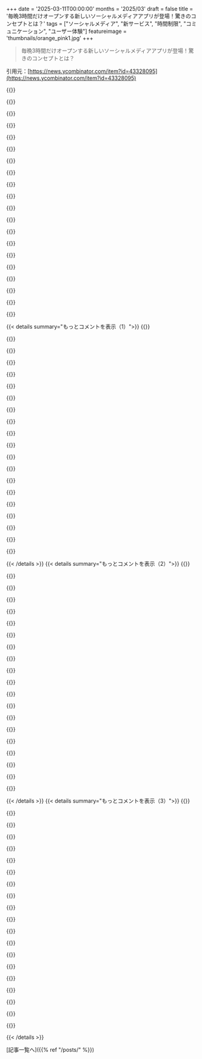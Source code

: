 +++
date = '2025-03-11T00:00:00'
months = '2025/03'
draft = false
title = '毎晩3時間だけオープンする新しいソーシャルメディアアプリが登場！驚きのコンセプトとは？'
tags = ["ソーシャルメディア", "新サービス", "時間制限", "コミュニケーション", "ユーザー体験"]
featureimage = 'thumbnails/orange_pink1.jpg'
+++

> 毎晩3時間だけオープンする新しいソーシャルメディアアプリが登場！驚きのコンセプトとは？

引用元：[https://news.ycombinator.com/item?id=43328095](https://news.ycombinator.com/item?id=43328095)

{{<matomeQuote body="このアイデアはすごくクールだと思う。自分は“EST”を“European Standard Time”だと勘違いしてサインアップしたんだけど、現状の時間帯だと自分には合わない。でも、それはそれでいいんだ。全ての人に合う必要はないし、人工的なルールを作ることで新しい予想外のインタラクションが生まれるかもしれない。もしルールを変更するなら、各地域に合わせた時間帯での複数のウィンドウを設けるのがいいと思う。たとえば、ESTの午後7時39分と午前7時39分の2つのウィンドウがあれば、より多くの人が参加できるチャンスを持てるし、アイデアを尊重しつつ他の人にも開かれたものになる。各ウィンドウの時間をもっと短くしてもいいかも。" userName="simonkagedal" createdAt="2025-03-11T06:05:50" color="#45d325">}}

{{<matomeQuote body="＞そう、現状のウィンドウは自分に合わないけど、それでもいいんだ。全ての人に合う必要はないし、みんなそれぞれバブルの中で生活している。こういうルールが新しい予想外のインタラクションを生む可能性があると思う。3時間だけのオープンは面白い。異なるコミュニティが異なる時間に集まって、それぞれに別の体験を持つことができるし、その間に別の人が参加してくるかもしれない。" userName="josephg" createdAt="2025-03-11T06:47:23" color="#38d3d3">}}

{{<matomeQuote body="動くウィンドウは、グローバルなコミュニティの今までの感じと近いよね。たとえば、ヨーロッパやアフリカが眠っている時のhnと、アメリカが眠っている時のhnみたいに。Seven39は特定の時間しか参加できないことが目的ではなく、ウィンドウ外ではオフライン状態でいようということだと思う。タイムゾーンを越えて複数のインスタンスがあって、それぞれが別のコンテンツやユーザーアイデンティティを持つというのは面白いアイデアだと思う。" userName="usrusr" createdAt="2025-03-11T13:10:03" color="">}}

{{<matomeQuote body="＞このコンセプトがなぜ徹底的に探求されなかったのか、理解できない。おそらく、利益の観点から自己矛盾するのが理由かもしれない。" userName="intrasight" createdAt="2025-03-11T14:13:09" color="">}}

{{<matomeQuote body="この形式は、現在のソーシャルメディアに疲れを感じている人々への反応としての位置付けが特徴だと思う。初期の頃のソーシャルメディアでは、こういう形が共鳴することはなかっただろう。" userName="djsavvy" createdAt="2025-03-11T22:42:26" color="">}}

{{<matomeQuote body="そうだね、昔は人々が特定の時間にオンラインになっていた頃があった。モデムでダイヤルアップしたり、インターネットカフェに行ったりしてね。でもその後の時代には少し変化があったよね。" userName="usrusr" createdAt="2025-03-12T14:17:19" color="">}}

{{<matomeQuote body="Discordの時、アメリカの人がサーバーに登場する時に東アジアの人が眠りにつくのを見るのが小さな喜びだったな。ヨーロッパがその間の位置にいるのがなんとも言えない可愛さを感じる。" userName="StefanBatory" createdAt="2025-03-11T08:42:21" color="">}}

{{<matomeQuote body="1990年代末には、xplanetでレンダリングされた地球をデスクトップ背景にして、IRCチャンネルの常連のニックネームを緯度・経度で置いていた。サイバーパンクっぽい感じでとても良かった。" userName="varjag" createdAt="2025-03-11T20:32:55" color="">}}

{{<matomeQuote body="昔のIRCやphpBBフォーラムでも同じような感じがあった。朝のクルーが、最近の出来事に何か見逃したものを探しているのを見て思い出すよね。" userName="josteink" createdAt="2025-03-11T11:43:50" color="">}}

{{<matomeQuote body="s/had/have" userName="johncoltrane" createdAt="2025-03-11T16:02:43" color="">}}

{{<matomeQuote body="欧米でコメントすると、もともとは受け入れられてたのに、アメリカの人たちが起きると急に評価が下がることがあるんだよね。特にアジアの現地コミュニティでは、実際の事実を言ったら現地の人たちからは評価されるのに、アメリカに住んでる移民の子供が起きると、8時間後には非難されるんだ。" userName="unsupp0rted" createdAt="2025-03-11T12:17:34" color="#38d3d3">}}

{{<matomeQuote body="＞”アメリカの移民の子供たちが起きると、8時間後には非難されるんだ。”<br>この移民効果って、アメリカでは母親を嫌う映画が増える原因になってる感じがするんだよね（EEATOやTurning Redとか）。面白いことに、西海岸の日本系アメリカ人たちが西海岸の進歩的な考えと、日本の文化的な考えが混ざってるにも関わらず、気づいてないところに気づいた。" userName="astrange" createdAt="2025-03-12T00:02:20" color="">}}

{{<matomeQuote body="Twitterでも似たような現象があったんだよね（昔は良かったけど）。色んな時間帯の人が起きてくるから、ちょっと変な感覚があるんだ。" userName="notpushkin" createdAt="2025-03-11T19:05:01" color="">}}

{{<matomeQuote body="HNでも同じことが起きるよね！" userName="quesera" createdAt="2025-03-11T19:06:14" color="">}}

{{<matomeQuote body="HNでコメントすると、だいたい同じくらいの時間に評価が+3くらいになって、真夜中には0または-1になることが多い。これが原因な気がする。" userName="immibis" createdAt="2025-03-12T07:59:06" color="#ff5733">}}

{{<matomeQuote body="一つのアプローチは、Discordみたいに、いくつかのインスタンスを作って、管理者がタイムゾーンを選ぶってことかな。例えば、フランス人向けのインスタンスならパリ時間とか。特に同じ国でも違う時間帯で遊ぶ人たちがいるしね。" userName="twic" createdAt="2025-03-11T15:40:11" color="">}}

{{<matomeQuote body="全く逆のアプローチだけど、全員同じインスタンスで、登録時に自分の時間を選べるようにするってのもありだと思う。変更は4週間毎とかで。" userName="notpushkin" createdAt="2025-03-11T19:02:50" color="">}}

{{<matomeQuote body="別のアイデアとして、時間帯をゆっくりずらしていくことで、みんなが最適な時間に来られるようにするのもアリだと思う。7で割り切れない期間にすれば、毎週同じ曜日にならないし。" userName="lifeformed" createdAt="2025-03-12T01:18:19" color="">}}

{{<matomeQuote body="個人的には、もっと分断しないで、電話ゲームのような状況を減らすべきだと思ってる。" userName="daveguy" createdAt="2025-03-11T19:54:33" color="">}}

{{<matomeQuote body="だれでも時間帯を選べるようにして、その変更には最低24時間の間隔を空ける必要があるといいね。" userName="miroljub" createdAt="2025-03-11T12:47:34" color="">}}

{{< details summary="もっとコメントを表示（1）">}}
{{<matomeQuote body="お前フロントエンジニアなの？サーバーで時間チェックが行われることを期待したいけど。" userName="m_mueller" createdAt="2025-03-11T12:27:41" color="">}}

{{<matomeQuote body="サーバーはユーザーのタイムゾーン情報をどこから得ると思う？クライアント側かサーバー側か関係ないよ。ユーザーがコードにアクセスできれば、偽情報を使えるから。" userName="aaronbasssett" createdAt="2025-03-11T12:41:33" color="#ff5733">}}

{{<matomeQuote body="ユーザーはサインアップ時にタイムゾーンを選べて、変更を制限すればいいと思うけどね。" userName="anamexis" createdAt="2025-03-11T12:45:42" color="">}}

{{<matomeQuote body="偽情報を使っても大した問題じゃないよ。一日に一つのウィンドウしか使えないんだから。" userName="recursive" createdAt="2025-03-11T16:40:35" color="">}}

{{<matomeQuote body="問題点として、ユーザーが普段と違うタイムゾーンの場所に行ったら、明日サイトにアクセスできなくなることがあるよ。" userName="Tijdreiziger" createdAt="2025-03-11T20:29:47" color="">}}

{{<matomeQuote body="それでも価値があると思うよ。" userName="recursive" createdAt="2025-03-11T20:37:18" color="">}}

{{<matomeQuote body="VPNを使って違うタイムゾーンに接続するってどうなるの？" userName="phowat" createdAt="2025-03-11T12:30:09" color="">}}

{{<matomeQuote body="iPhoneのアプリタイム制限で、兄弟や妻が同じことをやってるのをよく見かけるよ。" userName="super_ar" createdAt="2025-03-12T11:08:42" color="">}}

{{<matomeQuote body="兄弟コメントは、プロジェクトが複雑化する理由の一例で、稀な例外対応のために要求が増えるよね。YAGNI。時間制限が売りのニッチなツールは、本来の目的を外れたことをするような変わり者のために考慮すべきじゃないと思う。" userName="sph" createdAt="2025-03-11T13:21:50" color="#38d3d3">}}

{{<matomeQuote body="酒場みたいだね" userName="mentalgear" createdAt="2025-03-11T09:15:12" color="">}}

{{<matomeQuote body="各タイムゾーンごとに孤立したサブドメインで交流できない状態、cet.seven39やest.seven39みたいな感じ。" userName="shaky-carrousel" createdAt="2025-03-11T14:11:18" color="">}}

{{<matomeQuote body="異なる大陸向けにサイトを作ったら面白いかも、例えばhttps://www.seven39.euみたいに。" userName="leke" createdAt="2025-03-11T11:28:07" color="">}}

{{<matomeQuote body="同じサイトでも異なるサーバーでタイムゾーンやロケールごとに運営すればいいんじゃない？昔のゲームサーバーみたいに。" userName="greg_V" createdAt="2025-03-11T12:26:40" color="">}}

{{<matomeQuote body="ユーザーが3時間の枠を選べるようにして、一度選んだら変更できない方が良くない？" userName="sschueller" createdAt="2025-03-11T12:31:06" color="">}}

{{<matomeQuote body="ESTって名前のタイムゾーンが全部同じ場所で違う意味になってる地図が見たい。" userName="croisillon" createdAt="2025-03-11T08:13:28" color="">}}

{{<matomeQuote body="“本物”のESTは“Eastern Standard Time”って意味で、上のコメントは“European Standard Time”と勘違いしてたんだよ。ESTの他の意味を考えたジョーク。" userName="latexr" createdAt="2025-03-11T11:44:29" color="#ff33a1">}}

{{<matomeQuote body="毎日違うタイムゾーンを使うのもありだね。" userName="deadbabe" createdAt="2025-03-11T11:54:20" color="">}}

{{<matomeQuote body="面白い実験がいろいろできそう！07:39 PMに開いて、毎日3分56.7秒ずつ遅くなるって、1年後にはまた07:39 PMに戻るって考えたら、めっちゃ無駄そうだけど楽しいかも。" userName="simonkagedal" createdAt="2025-03-11T12:45:07" color="">}}

{{<matomeQuote body="毎日一回だけ投稿できるSNSがあればいいのにね。毎日、誰もが伝えたいことは一つくらいで、ずっと投稿してるのはスパムばっかり。情報が多すぎて疲れちゃう。だから、みんなちゃんと思ってから話す方が健康的でいいでしょ。それに、いいねボタンを“ありがとう”に替えるのも良さそう。そうすれば、役に立つことを基準にしたネットワークができるんじゃないかな。" userName="caseyy" createdAt="2025-03-11T10:35:36" color="#ff33a1">}}

{{<matomeQuote body="実は、友達が作ったサイトでそんな感じのものを使ってるよ。<br>- 一度に一つだけ投稿できる<br>- 投稿は朝8時に公開される<br>- 今日の投稿しか見れなくて、古いのは消される<br>- コメント不可<br>- 友達には相互関係が必要<br- 友達探しは全て別の方法で。<brこれはマス向けじゃないけど、面白い特徴があって、良いSNSを考えるきっかけになってる。" userName="rvense" createdAt="2025-03-11T10:48:58" color="#38d3d3">}}


{{< /details >}}
{{< details summary="もっとコメントを表示（2）">}}
{{<matomeQuote body="日本にはこれに似たサイトがあるよ。嫁が使ってるんだけどね。<br>フォロワーはいるけど、見れるのは自分の投稿だけで、フィードバックは読まれた数だけ。<br>推薦もなくて、自分で関心がある人を見つけるしかない。コンテンツは作成者次第で一時的なものにもできる。" userName="CobaltFire" createdAt="2025-03-11T13:38:58" color="">}}

{{<matomeQuote body="正しいURLは<br>https://www.ameba.jp/だよ。" userName="Luc" createdAt="2025-03-11T19:45:24" color="">}}

{{<matomeQuote body="友達が作ったサイトでは月曜だけ投稿できて、月曜に投稿しないとみんなの投稿は見れないんだ。どれくらいこういうマイクロコミュニティがあるのかな、あまり目立たないけど。" userName="superultra" createdAt="2025-03-12T03:06:00" color="">}}

{{<matomeQuote body="たまにしか投稿しない自分にとっては、アーカイブが無いのはこの製品には向いてないな。でも、毎日の利用が求められるわけではないかもしれないね。" userName="conductr" createdAt="2025-03-11T12:45:11" color="">}}

{{<matomeQuote body="古い投稿を消すのは必要ないと思うな。友達の昔の投稿を見るのは楽しいし、短い投稿の導入も投稿を増やすためにあったはずだし。" userName="kevinventullo" createdAt="2025-03-11T15:29:04" color="">}}

{{<matomeQuote body="自分もそう思う。消える投稿はむしろ望ましくない行動を促すかも。SNSはもっと中毒性を無くすべきだよ。毎日チェックしないといけない習慣はFOMOを促進するし。" userName="freedomben" createdAt="2025-03-11T15:54:58" color="#38d3d3">}}

{{<matomeQuote body="すごくシンプルで快適そう。もっと広く使われるようになるといいな。" userName="caseyy" createdAt="2025-03-11T10:54:59" color="">}}

{{<matomeQuote body="確かにそうかも。でも、知ってる古典ブログは投稿を1、2日で消さないよ。そんな使い方では、投稿にあんまり力を入れなくなる。" userName="freedomben" createdAt="2025-03-11T15:56:22" color="">}}

{{<matomeQuote body="そういうアプリあったね。毎日ランダムに通知が来て、1分だけ使えるやつ。逃したら終わり。その1分でどこにいるかの写真を撮って、他の人の写真を眺める。彼らの写真がどんな感じか、知らない人とつながるって面白いよ。" userName="yieldcrv" createdAt="2025-03-11T12:47:22" color="">}}

{{<matomeQuote body="BeRealに似てるね。" userName="angryGhost" createdAt="2025-03-11T12:58:52" color="">}}

{{<matomeQuote body="俺も同じようなアイデアを考えてonepostwonder.comを作った。10年以上続いてるけど、コミュニティは小さいまま。今は招待制で、興味あればメールくれ。" userName="boutell" createdAt="2025-03-11T12:01:34" color="#785bff">}}

{{<matomeQuote body="俺の友達の間ではBeRealはまだ活発だよ。Instagramほど人気じゃないけど、結構使われてる。" userName="paavope" createdAt="2025-03-11T11:12:19" color="">}}

{{<matomeQuote body="俺のドイツの友達グループもまだBeRealで盛り上がってるよ。" userName="lutoma" createdAt="2025-03-11T12:13:34" color="">}}

{{<matomeQuote body="BeRealはちょっと制限が厳しかった気がするな。SNSのコンテンツってほとんどが自撮りじゃないし、そのプラットフォームの「本物さ」は狭い意味での目標だけど、まぁ立派な目標だよね。" userName="caseyy" createdAt="2025-03-11T10:50:47" color="">}}

{{<matomeQuote body="でも、その制限が独自の売りでもあったんだよね。Twitterの文字数制限みたいに。" userName="Cthulhu_" createdAt="2025-03-11T12:02:21" color="">}}

{{<matomeQuote body="ほとんどのSNSの「問題」は、F2Pゲームと同じで、重要なユーザーがいないと成り立たないってことだね。" userName="cyanydeez" createdAt="2025-03-11T10:49:09" color="">}}

{{<matomeQuote body="社会のつながりを求めるグローバルなSNSでは、この臨界点の問題は確かに解消できないけど、ローカルだと気づかないよ。例えば、ゲームのクランのDiscordサーバーや小さな町の集まりみたいに。少人数でもそのグループは目的を果たせるから。" userName="caseyy" createdAt="2025-03-11T11:02:32" color="#ff5733">}}

{{<matomeQuote body="Snapchatが人気になった理由の一つは、DJ Khaledがジェットスキーで迷子になって、更新をリアルタイムで投稿してたことだよ。リアルタイムの更新は絶対に需要がある。" userName="skizm" createdAt="2025-03-11T14:27:46" color="#38d3d3">}}

{{<matomeQuote body="＞SNSでみんなが1日に1回だけ投稿するそれが、20世紀初頭のFotologの姿だったよ。" userName="mikedelfino" createdAt="2025-03-11T11:15:03" color="">}}

{{<matomeQuote body="自然なSNSでは、オーバーシェアは厳しく罰せられるべきで、その理由も分かるよ。大きなオーディエンスを育てたいなら、どのSNSも活発に投稿することを勧めるから、俺は新しいSNSに移っても、つまらない投稿してる奴らをフォロー解除しちゃうんだよね。" userName="anigbrowl" createdAt="2025-03-11T22:11:21" color="">}}


{{< /details >}}
{{< details summary="もっとコメントを表示（3）">}}
{{<matomeQuote body="3時間の投稿ウィンドウが毎日1時間ずつ変わっていくのも面白いかも。タイムゾーンの問題に対する他の解決策は正反対に向かってるし、それぞれ問題もあるし。シフトするウィンドウだともっと「スローインターネット」になるね。" userName="furyofantares" createdAt="2025-03-11T04:44:47" color="">}}

{{<matomeQuote body="現代のSNSで問題を作っておいて、古典的なフォーラムで解決しようとしてるんだよね。" userName="nicce" createdAt="2025-03-11T16:01:44" color="">}}

{{<matomeQuote body="このアイデア好き！また日食が来るよ、見逃すなよ！" userName="Waterluvian" createdAt="2025-03-11T05:03:04" color="">}}

{{<matomeQuote body="ウェブサイトもビジネスアワーとか設定すればいいと思う。サポートスタッフが午前2時に電話で何かが動かないって心配しなくて済むし、朝に直せばいいんだよね。" userName="SoftTalker" createdAt="2025-03-11T02:44:03" color="#785bff">}}

{{<matomeQuote body="25年前くらいに大学の登録サイトでこんなのあったな。登録をオンラインでやると、対面での登録した学生に有利にならないようにしてたんだと思う。" userName="ac29" createdAt="2025-03-11T03:36:25" color="">}}

{{<matomeQuote body="地元のコミュニティカレッジでもこれがあった。冬休み中にサイトにアクセスできなくて、インターンのコーディネーターに2週間も成績が見れないって言うのが大変だった。" userName="bl4ckneon" createdAt="2025-03-11T07:05:13" color="">}}

{{<matomeQuote body="おそらくキャンパスの物理サーバーでホストしてて、冬休みにサポートを払いたくなかったんだと思う。そのため、問題が起こっても電話が怒られないように閉じる方が楽だったんじゃないかな。" userName="qw" createdAt="2025-03-11T11:13:40" color="">}}

{{<matomeQuote body="アメリカの大手カメラ店の一つ、B&Hはオーソドックスユダヤ人が創業したから、土曜日はウェブサイトで注文できない。" userName="jwalton" createdAt="2025-03-11T04:30:44" color="">}}

{{<matomeQuote body="オランダの一部の改革派クリスチャンのウェブサイトも日曜日には閉まっているのがあるよ。" userName="Tijdreiziger" createdAt="2025-03-11T20:40:42" color="">}}

{{<matomeQuote body="スウェーデンの一部の政府機関のサイトも営業時間外にトラブルが起こるのを避けるために同じようにやってるよ。このSNSは昔の電話線のBBSを思い出させた。待って楽しむ方が良かった気がする。" userName="INTPenis" createdAt="2025-03-11T07:49:21" color="#ff5733">}}

{{<matomeQuote body="Neocitiesにホストされている人気サイトの一つは月曜日が閉まっていて、サイトを見るためには戻ってこないといけなかった。" userName="kyledrake" createdAt="2025-03-11T04:01:43" color="">}}

{{<matomeQuote body="コストコメキシコは日曜日に注文できないから、ストレス溜まるよ。毎週末そうなるなら、いっそのこと閉まった方がいい。" userName="ambarp2" createdAt="2025-03-11T03:56:04" color="">}}

{{<matomeQuote body="ウェブサイトとサポートの営業時間が違うのが何が悪いの？飲み物や食べ物、全体の営業時間が分かれてるレストランだってあるんだから。" userName="sureIy" createdAt="2025-03-11T04:28:54" color="">}}

{{<matomeQuote body="ネットは広いから、こんな時間設定でも悪くないと思うよ。みんなが利用できるようにすることにこだわりすぎてると思う。トライしようとするなら、自分のタイムゾーン用に工夫すればいいんじゃない？" userName="wruza" createdAt="2025-03-11T10:27:29" color="">}}

{{<matomeQuote body="これってバグじゃなくて機能って感じ。地域コミュニティは同じタイムゾーンで運営できるし、小さなオンラインコミュニティだってそうできるはず。" userName="jader201" createdAt="2025-03-11T03:05:11" color="">}}

{{<matomeQuote body="BBSが恋しいな。低遅延を要求するBBSを立ち上げて、近所の人たちとつながることを促進したい。" userName="myself248" createdAt="2025-03-11T04:23:14" color="">}}

{{<matomeQuote body="地域性があったことで、もっと品の良さがあったと思う。現実で会うかもしれないから、あまり攻撃的なことは言えなかったんじゃないかな。" userName="netsharc" createdAt="2025-03-11T08:58:00" color="">}}

{{<matomeQuote body="タイムゾーンの制限は、遠くに住んでる人を排除するわけじゃないけど、東西の人を排除する。北南は関係ない。" userName="eru" createdAt="2025-03-11T03:22:30" color="">}}

{{<matomeQuote body="お願い、説明してくれない？アメリカ全土は似たようなタイムゾーンにあるから、どの地域にもアクセスしやすいはずだ。" userName="eru" createdAt="2025-03-13T00:09:23" color="">}}

{{<matomeQuote body="それは同じ経度に複数のタイムゾーンがある州での話。南北に移動すればタイムゾーンも変わるんだ。アリゾナもその一例だけど、夏時間を守らない部分があるんだ。" userName="paradox460" createdAt="2025-03-13T07:13:40" color="">}}


{{< /details >}}


[記事一覧へ]({{% ref "/posts/" %}})

